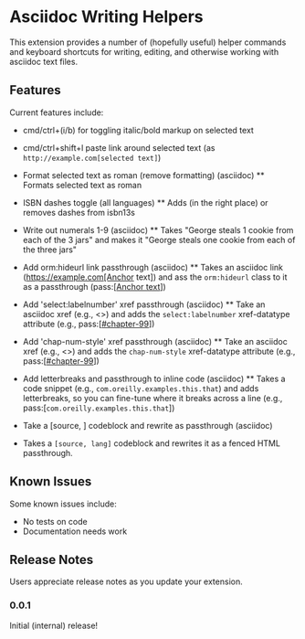 # Asciidoc Writing Helpers

This extension provides a number of (hopefully useful) helper commands and keyboard shortcuts for writing, editing, and otherwise working with asciidoc text files.

## Features

Current features include:

* cmd/ctrl+(i/b) for toggling italic/bold markup on selected text

* cmd/ctrl+shift+l paste link around selected text (as `http://example.com[selected text]`)

* Format selected text as roman (remove formatting) (asciidoc)
** Formats selected text as roman

* ISBN dashes toggle (all languages)
** Adds (in the right place) or removes dashes from isbn13s

* Write out numerals 1-9 (asciidoc)
** Takes "George steals 1 cookie from each of the 3 jars" and makes it "George steals one cookie from each of the three jars"

* Add orm:hideurl link passthrough (asciidoc)
** Takes an asciidoc link (https://example.com[Anchor text]) and ass the `orm:hideurl` class to it as a passthrough (pass:[<a href="https://example.com" class="orm:hideurl">Anchor text</a>])

* Add 'select:labelnumber' xref passthrough (asciidoc)
** Take an asciidoc xref (e.g., <<chapter-99>>) and adds the `select:labelnumber` xref-datatype attribute (e.g., pass:[<a href="#chapter-99" data-type="xref" data-xrefstyle="select:labelnumber">#chapter-99</a>])

* Add 'chap-num-style' xref passthrough (asciidoc)
** Take an asciidoc xref (e.g., <<chapter-99>>) and adds the `chap-num-style` xref-datatype attribute (e.g., pass:[<a href="#chapter-99" data-type="xref" data-xrefstyle="chap-num-title">#chapter-99</a>])

* Add letterbreaks and passthrough to inline code (asciidoc)
** Takes a code snippet (e.g., `com.oreilly.examples.this.that`) and adds letterbreaks, so you can fine-tune where it breaks across a line (e.g., pass:[<code>c&#x2060;o&#x2060;m&#x2060;.&#x2060;o&#x2060;r&#x2060;e&#x2060;i&#x2060;l&#x2060;l&#x2060;y&#x2060;.&#x2060;e&#x2060;x&#x2060;a&#x2060;m&#x2060;p&#x2060;l&#x2060;e&#x2060;s&#x2060;.&#x2060;t&#x2060;h&#x2060;i&#x2060;s&#x2060;.&#x2060;t&#x2060;h&#x2060;a&#x2060;t</code>])

* Take a [source, <lang>] codeblock and rewrite as passthrough (asciidoc)
* Takes a `[source, lang]` codeblock and rewrites it as a fenced HTML passthrough.


## Known Issues

Some known issues include:

- No tests on code
- Documentation needs work

## Release Notes

Users appreciate release notes as you update your extension.

### 0.0.1

Initial (internal) release!

<!--
## Features

Describe specific features of your extension including screenshots of your extension in action. Image paths are relative to this README file.

For example if there is an image subfolder under your extension project workspace:

\!\[feature X\]\(images/feature-x.png\)

> Tip: Many popular extensions utilize animations. This is an excellent way to show off your extension! We recommend short, focused animations that are easy to follow.

## Requirements

If you have any requirements or dependencies, add a section describing those and how to install and configure them.

## Extension Settings

Include if your extension adds any VS Code settings through the `contributes.configuration` extension point.

For example:

This extension contributes the following settings:

* `myExtension.enable`: enable/disable this extension
* `myExtension.thing`: set to `blah` to do something

## Known Issues

Calling out known issues can help limit users opening duplicate issues against your extension.

## Release Notes

Users appreciate release notes as you update your extension.

### 1.0.0

Initial release of ...

### 1.0.1

Fixed issue #.

### 1.1.0

Added features X, Y, and Z.

-----------------------------------------------------------------------------------------------------------
## Following extension guidelines

Ensure that you've read through the extensions guidelines and follow the best practices for creating your extension.

* [Extension Guidelines](https://code.visualstudio.com/api/references/extension-guidelines)

## Working with Markdown

**Note:** You can author your README using Visual Studio Code.  Here are some useful editor keyboard shortcuts:

* Split the editor (`Cmd+\` on macOS or `Ctrl+\` on Windows and Linux)
* Toggle preview (`Shift+CMD+V` on macOS or `Shift+Ctrl+V` on Windows and Linux)
* Press `Ctrl+Space` (Windows, Linux) or `Cmd+Space` (macOS) to see a list of Markdown snippets

### For more information

* [Visual Studio Code's Markdown Support](http://code.visualstudio.com/docs/languages/markdown)
* [Markdown Syntax Reference](https://help.github.com/articles/markdown-basics/)

**Enjoy!**
-->